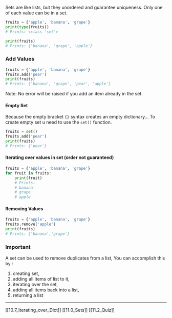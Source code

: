 Sets are like lists, 
but they unordered and guarantee uniqueness.
Only one of each value can be in a set.

``` python
fruits = {'apple', 'banana', 'grape'}
print(type(fruits))
# Prints: <class 'set'>

print(fruits)
# Prints: {'banana', 'grape', 'apple'}
```

### Add Values

``` python
fruits = {'apple', 'banana', 'grape'}
fruits.add('pear')
print(fruits)
# Prints: {'banana', 'grape', 'pear', 'apple'}
```

Note: No error will be raised if you add an item already in the set.

#### Empty Set

Because the empty bracket `{}` syntax creates an empty dictionary...
To create empty set u need to use the `set()` function.

``` python
fruits = set()
fruits.add('pear')
print(fruits)
# Prints: {'pear'}
```

#### Iterating over values in set (order not guaranteed)

``` python
fruits = {'apple', 'banana', 'grape'}
for fruit in fruits:
    print(fruit)
    # Prints:
    # banana
    # grape
    # apple
```

#### Removing Values

``` python
fruits = {'apple', 'banana', 'grape'}
fruits.remove('apple')
print(fruits)
# Prints: {'banana','grape'}
```

### Important
A set can be used to remove duplicates from a list, 
You can accomplish this by :
1. creating set,
2. adding all items of list to it,
3. iterating over the set,
4. adding all items back into a list,
5. returning a list

---
[[10.7_Iterating_over_Dict]]
[[11.0_Sets]]
[[11.2_Quiz]]